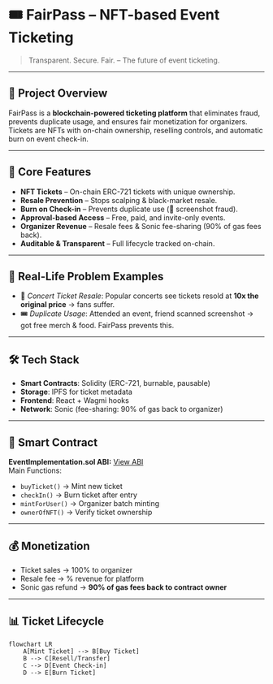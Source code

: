 # 🎟️ FairPass – NFT-based Event Ticketing

> Transparent. Secure. Fair. – The future of event ticketing.

---

## 🌟 Project Overview
FairPass is a **blockchain-powered ticketing platform** that eliminates fraud, prevents duplicate usage, and ensures fair monetization for organizers.  
Tickets are NFTs with on-chain ownership, reselling controls, and automatic burn on event check-in.

---

## 🔑 Core Features
- **NFT Tickets** – On-chain ERC-721 tickets with unique ownership.
- **Resale Prevention** – Stops scalping & black-market resale.  
- **Burn on Check-in** – Prevents duplicate use (📸 screenshot fraud).  
- **Approval-based Access** – Free, paid, and invite-only events.  
- **Organizer Revenue** – Resale fees & Sonic fee-sharing (90% of gas fees back).  
- **Auditable & Transparent** – Full lifecycle tracked on-chain.  

---

## 🚨 Real-Life Problem Examples
- 🎤 *Concert Ticket Resale*: Popular concerts see tickets resold at **10x the original price** → fans suffer.  
- 🎟️ *Duplicate Usage*: Attended an event, friend scanned screenshot → got free merch & food. FairPass prevents this.  

---

## 🛠️ Tech Stack
- **Smart Contracts**: Solidity (ERC-721, burnable, pausable)  
- **Storage**: IPFS for ticket metadata  
- **Frontend**: React + Wagmi hooks  
- **Network**: Sonic (fee-sharing: 90% of gas back to organizer)  

---

## 🔗 Smart Contract
**EventImplementation.sol ABI:** [View ABI](contracts/EventImplementation.json)  
Main Functions:  
- `buyTicket()` → Mint new ticket  
- `checkIn()` → Burn ticket after entry  
- `mintForUser()` → Organizer batch minting  
- `ownerOfNFT()` → Verify ticket ownership  

---

## 💰 Monetization
- Ticket sales → 100% to organizer  
- Resale fee → % revenue for platform  
- Sonic gas refund → **90% of gas fees back to contract owner**  

---

## 📊 Ticket Lifecycle
```mermaid
flowchart LR
    A[Mint Ticket] --> B[Buy Ticket]
    B --> C[Resell/Transfer]
    C --> D[Event Check-in]
    D --> E[Burn Ticket]
